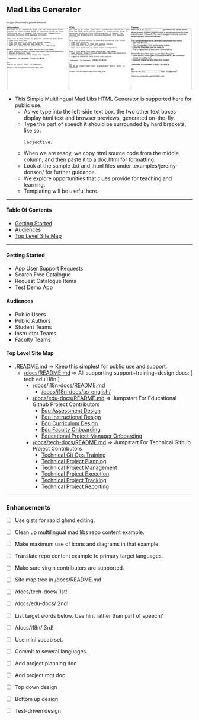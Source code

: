 ## Mad Libs Generator

![example](demo-screenshot.png)

- This Simple Multilingual Mad Libs HTML Generator is supported here for public use.
  - As we type into the left-side text box, the two other text boxes display html text and browser previews, generated on-the-fly.
  - Type the part of speech it should be surrounded by hard brackets, like so:
    ```
    [adjective]
    ```
  - When we are ready, we copy html source code from the middle column, and then paste it to a doc.html for formatting.
  - Look at the sample .txt and .html files under .examples/jeremy-donson/ for further guidance.
  - We explore opportunities that clues provide for teaching and learning.
  - Templating will be useful here.

---

#### Table Of Contents
- [Getting Started](#getting-started)
- [Audiences](#audiences)
- [Top Level Site Map](#top-level-site-map)

---

#### Getting Started
- App User Support Requests
- Search Free Catalogue
- Request Catalogue Items
- Test Demo App

#### Audiences
- Public Users
- Public Authors
- Student Teams
- Instructor Teams
- Faculty Teams

#### Top Level Site Map
- .README.md => Keep this simplest for public use and support.
  - [/docs/README.md](docs/) => All supporting support+training+design docs: [ tech edu i18n ]
    - [/docs/i18n-docs/README.md](docs/i18n-docs/)
      - [/docs/i18n-docs/us-english/](docs/i18n-docs/us-english/)
    - [/docs/edu-docs/README.md](docs/edu-docs/) => Jumpstart For Educational Github Project Contributors
      - [Edu Assessment Design](docs/edu-docs/assessment-design/)
      - [Edu Instructional Design](docs/edu-docs/instructional-design/)
      - [Edu Curriculum Design](docs/edu-docs/curriculum-design/)
      - [Edu Faculty Onboarding](docs/edu-docs/faculty-onboarding/)
      - [Educational Project Manager Onboarding](docs/edu-docs/educational-project-manager-onboarding/)
    - [/docs/tech-docs/README.md](docs/tech-docs/) => Jumpstart For Technical Github Project Contributors
      - [Technical Git Ops Training](docs/tech-docs/git-op-training/)
      - [Technical Project Planning](docs/tech-docs/project-management/)
      - [Technical Project Management](docs/tech-docs/project-planning/)
      - [Technical Project Execution](docs/tech-docs/]/project-execution/)
      - [Technical Project Tracking](docs/tech-docs/]/project-tracking/)
      - [Technical Project Reporting](docs/tech-docs/project-tracking/)

---

### Enhancements
- [ ] Use gists for rapid ghmd editing.
- [ ] Clean up multilingual mad libs repo content example.
- [ ] Make maximum use of icons and diagrams in that example.
- [ ] Translate repo content example to primary target languages.
- [ ] Make sure virgin contributors are supported.
- [ ] Site map tree in /docs/README.md
- [ ] /docs/tech-docs/ 1st!
- [ ] /docs/edu-docs/ 2nd!
- [ ] List target words below.  Use hint rather than part of speech?
- [ ] /docs/i18n/ 3rd!
- [ ] Use mini vocab set.
- [ ] Commit to several languages.
- [ ] Add project planning doc
- [ ] Add project mgt doc
- [ ] Top down design
- [ ] Bottom up design
- [ ] Test-driven design

